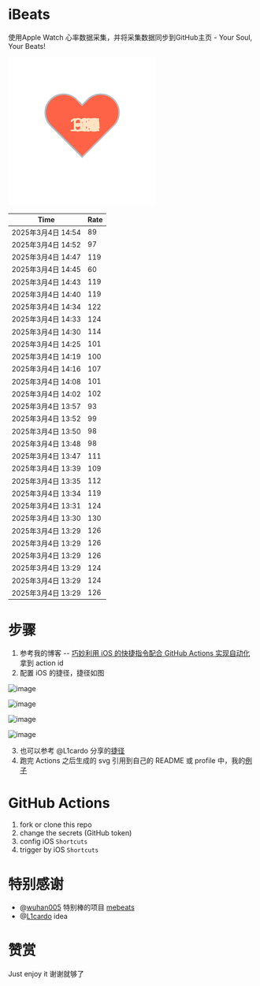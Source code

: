 # iBeats
使用Apple Watch 心率数据采集，并将采集数据同步到GitHub主页 - Your Soul, Your Beats!

![](./files/heart.svg)

<!--START_SECTION:my_heart_rate-->
| Time | Rate | 
 | ---- | ---- | 
| 2025年3月4日 14:54 | 89 |
| 2025年3月4日 14:52 | 97 |
| 2025年3月4日 14:47 | 119 |
| 2025年3月4日 14:45 | 60 |
| 2025年3月4日 14:43 | 119 |
| 2025年3月4日 14:40 | 119 |
| 2025年3月4日 14:34 | 122 |
| 2025年3月4日 14:33 | 124 |
| 2025年3月4日 14:30 | 114 |
| 2025年3月4日 14:25 | 101 |
| 2025年3月4日 14:19 | 100 |
| 2025年3月4日 14:16 | 107 |
| 2025年3月4日 14:08 | 101 |
| 2025年3月4日 14:02 | 102 |
| 2025年3月4日 13:57 | 93 |
| 2025年3月4日 13:52 | 99 |
| 2025年3月4日 13:50 | 98 |
| 2025年3月4日 13:48 | 98 |
| 2025年3月4日 13:47 | 111 |
| 2025年3月4日 13:39 | 109 |
| 2025年3月4日 13:35 | 112 |
| 2025年3月4日 13:34 | 119 |
| 2025年3月4日 13:31 | 124 |
| 2025年3月4日 13:30 | 130 |
| 2025年3月4日 13:29 | 126 |
| 2025年3月4日 13:29 | 126 |
| 2025年3月4日 13:29 | 126 |
| 2025年3月4日 13:29 | 124 |
| 2025年3月4日 13:29 | 124 |
| 2025年3月4日 13:29 | 126 |

<!--END_SECTION:my_heart_rate-->

# 步骤
1. 参考我的博客 -- [巧妙利用 iOS 的快捷指令配合 GitHub Actions 实现自动化](https://github.com/yihong0618/gitblog/issues/198) 拿到 action id
2. 配置 iOS 的捷径，捷径如图

![image](https://user-images.githubusercontent.com/15976103/122154218-0db0b480-ce97-11eb-93bb-5aec07c558dc.png)

![image](https://user-images.githubusercontent.com/15976103/122154236-186b4980-ce97-11eb-8e4b-70551a0391ae.png)

![image](https://user-images.githubusercontent.com/15976103/122154268-2d47dd00-ce97-11eb-902e-3acf292265a9.png)

![image](https://user-images.githubusercontent.com/15976103/122174055-fa144680-ceb4-11eb-9be2-3eb83cd516f7.png)

3. 也可以参考 @L1cardo 分享的[捷径](https://www.icloud.com/shortcuts/6ab6047b459c41ad822ad6b94b1c03d4)
4. 跑完 Actions 之后生成的 svg 引用到自己的 README 或 profile 中，我的[例子](https://github.com/yihong0618) 

# GitHub Actions

1. fork or clone this repo
2. change the secrets (GitHub token)
3. config iOS `Shortcuts` 
4. trigger by iOS `Shortcuts`

# 特别感谢
- @[wuhan005](https://github.com/wuhan005) 特别棒的项目 [mebeats](https://github.com/wuhan005/mebeats)
- @[L1cardo](https://github.com/L1cardo) idea

# 赞赏
Just enjoy it
谢谢就够了
